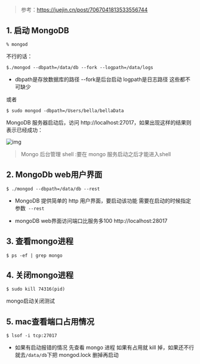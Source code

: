 #

> 参考：https://juejin.cn/post/7067041813533556744
## 1. 启动 MongoDB 

`% mongod`

不行的话：

`$./mongod --dbpath=/data/db --fork --logpath=/data/logs`
- dbpath是存放数据库的路径 --fork是后台启动 logpath是日志路径 这些都不可缺少

或者

`$ sudo mongod -dbpath=/Users/bella/bellaData`

MongoDB 服务器启动后，访问 http://localhost:27017，如果出现这样的结果则表示已经成功：

![img](https://p3-juejin.byteimg.com/tos-cn-i-k3u1fbpfcp/cd52ff14f3514480a1680228bcbbec87~tplv-k3u1fbpfcp-zoom-in-crop-mark:4536:0:0:0.awebp?)

> Mongo 后台管理 shell
> :要在 mongo 服务启动之后才能进入shell

## 2. MongoDb web用户界面

`$ ./mongod --dbpath=/data/db --rest`

- MongoDB 提供简单的 http 用户界面，要启动该功能 需要在启动的时候指定参数` --rest`

- mongoDB web界面访问端口比服务多100
http://localhost:28017

## 3. 查看mongo进程

`$ ps -ef | grep mongo`

## 4. 关闭mongo进程

`$ sudo kill 74316(pid)`

mongo启动关闭测试

## 5. mac查看端口占用情况

`$ lsof -i tcp:27017`

- 如果有启动报错的情况 先查看 mongo 进程 如果有占用就 kill 掉，如果还不行就去`/data/db`下把 mongod.lock 删掉再启动
